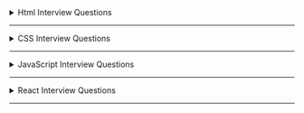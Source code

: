 <details>
  <summary>Html Interview Questions</summary>

  <details>
    <summary>1. What is Html? </summary>

- HTML stands for **HyperText Markup Language**. It defines the structure of the data that will be rendered on the browser in a webpage.

- It is a standard text formatting language used for developing web pages **released in 1993**.

- The latest version of HTML is HTML5. There are two main components in HTML language, **Tags** and **Attributes**.
</details>

---

  <details>
    <summary>2. State the difference between HTML and XHTML. </summary>

| **HTML** | **XHTML** | 
| -------- | -------- | 
| HTML stands for **HyperText Markup Language**. It was developed by Tim Berners-Lee. | XHTML stands for **Extensible Hypertext Markup Language**. It was developed by W3C i.e.lowercase World Wide Web Consortium. | 
| **It was developed in 1991**. It is **extended from SGML**. All **tags and attributes are not necessarily to be in lower or upper case**. | **It was released in 2000**. It is **extended from XML and HTML**. In this, **every tag and attribute should be in lower case**. | 
| The **format is a document file format**. **Doctype is not necessary to write at the top**. The used filename **extensions are .html, .htm**. | The **format is a markup language**. **Doctype is very necessary to write at the top of the file**. The used Filename **extensions are .xhtml, .xht, .xml**. | 
| It is **not necessary to close the tags in the order they are opened**. | It is **necessary to close the tags in the order they are opened**. | 

</details>

---

  <details>
    <summary>3. State the difference between Elements and Tags?</summary>

| Elements | Tags | 
| -------- | -------- | 
| An element **consists of an opening tag, content, and a closing tag**. It represents a complete, structured unit within an HTML document. | A tag is a **fundamental building block of HTML**.Tags are used to define HTML elements. | 
| Elements can be as **simple as a pair of tags or it can include content between the opening and closing tags.** Ex- &lt;p&gt; &lt;/p&gt;, &lt;p&gt;This is a paragraph&lt;/p&gt; | Tags are represented by angle brackets `("<" and ">")`.**Tags come in pairs: an opening tag and a closing tag**. | 
| Elements can also have attributes that provide additional information about the element. | **Opening tag:** &lt;tagname&gt; . **Closing tag:** &lt;/tagname&gt; | 
| **Example of an element with content:**  &lt;p&gt;This is a paragraph&lt;/p&gt;. **Example of an element without content (empty element):** &lt;img src="image.jpg" alt="An image" /&gt; |**Example**: &lt;p&gt; (opening tag), &lt;/p&gt; (closing tag) | 

</details>

---

  <details>
    <summary>4. What are Attributes in tags? </summary>

- Attributes provide additional information about HTML elements and are used within the opening tag of an element.

- Attributes are always included in the opening tag and are written as name/value pairs.

  ```html
  <tagname attribute="value">Content</tagname>
  ```

- Attributes can be used to modify the behavior or appearance of an element. Different elements support different attributes.
  ```html
  <a href="https://www.example.com">Visit Example.com</a>
  ```
- Some of the **common attributes are id, class, src, href, alt** etc.
</details>

---

  <details>
    <summary>5. What are void elements in HTML?</summary>

- HTML elements which do not have closing tags or do not need to be closed are Void elements. For Example
  ```html
  <br />, <img />,
  <hr />
  <input /> <meta />, <link />, etc
  ```
- Void elements, also known as self-closing or empty elements, are HTML elements that do not have any content between an opening tag and a closing tag.

  </details>

---

  <details>
    <summary>6. What are Meta tags? </summary>

- Meta tags in HTML provide metadata about the HTML document. Metadata is information about data, and in the context of HTML.

- Meta tags convey information about the document itself, such as character encoding, page description, keywords, viewport settings, and more.

- Meta tags are placed within the &lt;head&gt; section of an HTML document.
- Here are some common meta tags and their purposes: - `<meta charset="UTF-8">` --> **Specifies the character encoding for the document**. In this example, it's set to UTF-8, which is a widely used character encoding for displaying various characters and symbols.

      - `<meta name="viewport" content="width=device-width, initial-scale=1.0">` --> **Defines the viewport properties, especially important for responsive web design**. It ensures that the page is displayed properly on different devices and screen sizes.

      - `<meta name="description" content="A brief description of the page">` --> **Provides a concise description of the HTML document**. This description may be used by search engines when displaying search results.

      - `<meta name="keywords" content="keyword1, keyword2, keyword3">` --> **Specifies a comma-separated list of keywords relevant to the content of the page**. This information was historically used by search engines for indexing.

      - `<meta name="author" content="Author Name">` --> **Identifies the author of the document.**
      - `<meta http-equiv="refresh" content="5;url=https://example.com/">` --> **Redirects the browser to another URL after a specified number of seconds (in this example, 5 seconds).**

  </details>

---

  <details>
    <summary>7. State the difference between HTML and HTML5. </summary>

| HTML | HTML5 | 
| -------- | -------- | 
| It **didn’t support &lt;audio&gt; and &lt;video&gt; without the use of Flash player support.** | It **supports audio and video controls with the use of &lt;audio&gt; and &lt;video&gt; tags.** | 
| It **uses cookies to store temporary data**. **Does not allow JavaScript** to run in the browser. | It uses **SQL databases and application cache to store offline data**. | 
| **Not possible to draw shapes** like circles, rectangles, triangles, etc. | **Allows JavaScript to run in the background**. This is possible due to JS Web worker API in HTML5. | 
| Elements like **nav** and **header** were not present. The **doctype declaration is too long and complicated**. | **HTML5 allows drawing shapes** like circles, rectangles, triangles, etc. | 
| **Vector graphics are possible in HTML with the help of various technologies** such as VML, Silver-light, Flash, etc. | New elements for web structure like **nav**, **header**, **footer**, etc. The **doctype declaration is quite simple and easy**. | 
| It **does not allow drag-and-drop effects**. | **Vector graphics is additionally an integral part** of HTML5 like **SVG** and **canvas.** | 

</details>

---

  <details>
    <summary>8. What are HTML entities? </summary>

- HTML entities is essential when you want to display reserved characters or characters with special meanings in HTML without triggering their associated behaviors.

- HTML entities are used to ensure that the browser correctly interprets and displays characters, even if they are reserved characters in HTML markup.

- Some common HTML entities are `&lt`, `&gt`, `&amp;euro`, `&apos` and `&quot` etc.
</details>

---

  <details>
    <summary>9. Difference between Inline and Block Elements in Html? </summary>

| **Inline** | **Block** | 
| -------- | -------- | 
| **Inline elements do not start on a new line and only take up as much width as necessary. They do not force a new line to begin after them.**. | **Block-level elements typically start on a new line and take up the full width available, extending the entire width of their container**. | 
| Inline elements flow within the content and appear next to each other horizontally.. | Block-level elements create a "block" or a rectangular box in the document flow, stacking vertically on top of each other. | 
| Examples :- `<span>`, `<a>`, `<img>`, `<br>`,`<input>`, `<strong>` and `<em>` etc. | Examples :- `<div>`, `<p>`, `<h1> to <h6>`, `<ul>`,`<ol>`, `<li>`, `<table>` and `<form>` etc. | 
| **Inline elements cannot contain block-level elements but can contain other inline elements**. | **Block-level elements can contain other block-level and inline elements**. | 

</details>

---

  <details>
    <summary>10. What is the difference between &lt; figure &gt; tag and &lt; img &gt; tag? </summary>

| **Figure** | **Img** | 
| -------- | -------- | 
| The `<figure>` tag is used to **group together an image `(<img>)` and its caption** `(<figcaption>)`. | The `<img>` (image) tag is **used to embed images in an HTML document**. It is a **void or self-closing tag, meaning it does not have a closing tag**. | 
| It **provides semantic meaning to the relationship between the image and its associated content**. | The **src** attribute of the `<img>` tag specifies the **source (URL or file path) of the image**. Additional attributes, such as **alt** for **alternative text**, **width**, **height**, and others, can be used to provide information about the image. | 
| It is a **block-level element**. **Example :-** &lt;figure&gt;&lt;img src="image.jpg" alt="An example image" /&gt;&lt;figcaption&gt;This is the caption for the image.&lt;/figcaption&gt;&lt;/figure&gt; | Example :- &lt;img src="image.jpg" alt="An example image" /&gt; |
  </details>

---

  <details>
    <summary>11. Difference between &lt; link &gt; and &lt; a &gt; tag.</summary>

| **"a" tag (Anchor Tag)** | **link tag** | 
| ------------------------ | ------------ | 
| The `<a>` tag is **primarily used to create hyperlinks**, allowing users to navigate to other pages or resources. | **The `<link>` tag is used to include external resources and define relationships between the current document and external resources**. It is commonly used to link external stylesheets, icons, and other resources. |
| **It can be used to link to external resources (other websites) or internal resources (other pages within the same website)**. The **href** attribute is used to specify the destination URL. | **It is often placed within the `<head>` section of an HTML document**. Common attributes include rel (relationship), href (URL of the external resource), and type (the MIME type of the resource). |
| The `<a>` tag can also be used to **create links within the same page using the fragment identifier (#)** to target an element with a specific id attribute. | Row 3, Col 2 |
| Example :- `<a href="https://www.example.com">Visit Example.com</a>` | Example :- `<link rel="stylesheet" href="styles.css" />` |
  </details>

---

  <details>
    <summary>12. What is the difference between “display: none” and “visibility: hidden”, when used as attributes to the HTML element? </summary>

| **display: none** | **visibility: hidden** | 
| -------- | -------- | 
| **The display: none property removes the element from the normal document flow, and it effectively hides the element completely**. | **The visibility: hidden property hides the element while still maintaining its position in the layout. The element is not visible, but it still occupies space in the document flow.** |  
| The **hidden element takes up no space in the layout, meaning it doesn't affect the positioning of surrounding elements** as if it were not in the document at all. | The hidden **element is not rendered, but it still affects the layout as if it were visible.** Child elements within the hidden element are also hidden. |  
| **Child elements within the hidden element are also hidden.** The element is not rendered, and it cannot be interacted with by the user.   | **The element is not visible, but it is still part of the document structure and can potentially be interacted with by the user through scripting.** |  
| Example :- .hidden-element {display: none;} | Example :- .hidden-element {visibility: hidden;} |  

</details>

---

  <details>
    <summary>13. How do you create nested web pages in HTML? </summary>

- **Creating nested web pages using iframes in HTML involves embedding one HTML document within another using the `<iframe>`tag. Here's an example:-**

**parent.html**

```html
<!DOCTYPE html>
<html lang="en">
  <head>
    <meta charset="UTF-8" />
    <meta name="viewport" content="width=device-width, initial-scale=1.0" />
    <title>Parent Page</title>
  </head>
  <body>
    <h1>Parent Page</h1>
    <p>This is the content of the parent page.</p>

    <!-- Use an iframe to embed the child page -->
    <iframe src="child.html" width="600" height="400"></iframe>
  </body>
</html>
```

- **child.html**

```html
<!DOCTYPE html>
<html lang="en">
  <head>
    <meta charset="UTF-8" />
    <meta name="viewport" content="width=device-width, initial-scale=1.0" />
    <title>Child Page</title>
  </head>
  <body>
    <h1>Child Page</h1>
    <p>This is the content of the child page.</p>
  </body>
</html>
```

- **Creating nested web pages using iframes in HTML involves embedding one HTML document within another using the `<iframe>`tag. Here's an example:-**

- The &lt;embed&gt; tag in HTML is used for embedding external applications which are generally multimedia content like audio or video into an HTML document.

- It is used as a container for embedding plug-ins such as flash animations. This tag is a new tag in HTML 5, and it requires only starting tag.

- **embed**

  ```html
  <!DOCTYPE html>
  <html>
    <head>
      <title>embed Tag</title>
      <style>
        q {
          color: #00cc00;
          font-style: italic;
        }
      </style>
    </head>
    <body>
      <q>GeeksforGeeks</q> is loading.
      <br />
      <embed src="loading2.swf" type="application/x-shockwave-flash" />
    </body>
  </html>
  ```

  </details>

---

  <details>
    <summary>14. What is the use of the target attribute in the &lt;link&gt; tag? </summary>

- The HTML &lt;link&gt; **target Attribute** is used to specify the **window or a frame where the linked document is loaded**. It is not supported by HTML 5.

  ```html
  <link target="_blank|_self|_parent|_top|framename" />
  ```

- Attribute Values :-
- **\_blank**: It opens the link in a new window.
- **\_self**: It opens the linked document in the same frame.
- **\_parent**: It opens the linked document in the parent frameset.
- **\_top**: It opens the linked document in the full body of the window.
- **framename**: It opens the linked document in the named frame.

  </details>

---

  <details>
    <summary>15. What are semantic elements? </summary>

- Semantic Elements have meaningful names which tell about the type of content. For instance header, footer, table, … etc.

- HTML5 introduces many semantic elements as mentioned below

- **article**: It contains independent content which doesn’t require any other context.
- **aside**: It is used to place content in a sidebar i.e. aside from the existing content.
- **details**: It defines additional details that the user can hide or view.
- **figure & figcaption**: It is used to add an image to a web page with a small description.
- **footer**: It is located at the bottom of any article or document, they can contain contact details, copyright information, etc.
- **header**: It is used for the header of a section introductory of a page.
- **main**: It defines the main content of the document.
- **mark**: It is used to highlight the text.
- **nav**: It is used to define a set of navigation links in the form of a navigation bar or nav menu.
- **section**: A page can be split into sections like Introduction, Contact Information, Details, etc and each of these sections can be in a different section tag.
</details>

---

  <details>
    <summary>16. What is HTML Canvas? </summary>

- The HTML **“canvas”** element is **used to draw graphics via JavaScript**.

- The **“canvas” element is only a container for graphics**. One must use JavaScript to actually draw the graphics.

- Canvas has **several methods for drawing paths, boxes, circles, text, and adding images**.

- The **canvas would be a rectangular area on an HTML page**. By default, a **canvas has no border and no content**.

- An **id attribute** has been specified to refer to it in a script, and a **width and height attribute** to define the size of the canvas. The **style attribute** is used to add a border.

- **CANVAS**

```html
<!DOCTYPE html>
<html>
  <body>
    <canvas
      id="myCanvas"
      width="400"
      height="200"
      style="border:2px solid #000000;"
    >
    </canvas>
  </body>
</html>
```

  </details>

---

  <details>
    <summary>17. What are web storage APIs? </summary>

- **SessionStorage** and **LocalStorage** are known as the **web storage API**. Data can be stored on the client side by using these APIs.

| SessionStorage | LocalStorage | 
| -------------- | ------------ | 
| SessionStorage is **used for storing data on the client side**. **Maximum limit of data saving in SessionStorage is about 5 MB**. | Like SessionStorage, LocalStorage also **. **Maximum limit of data saving is about 5 MB in LocalStorage also\*\*. |
| **Data in the SessionStorage exist till the current tab is open** if we close the current tab then our data will also erase automatically from the SessionStorage. | LocalStorage has **no expiration time, Data in the LocalStorage persist till the user manually delete it**. This is the only difference between LocalStorage and SessionStorage. |

</details>

---

---

  <details>
    <summary>18. What are the new input types in HTML5 for forms? </summary>

## The following are the new input types in HTML5 for forms:

- **date -** Allows the user to select a date.

  ```html
  <input type="”date”" />
  ```

- **datetime -** Allows the user to select date and time using UTC date and time format.

  ```html
  <input type="”datetime”" />
  ```

- **datetime-local -** To select the date and time as per the local time.

  ```html
  <input type="”datetime-local”" />
  ```

- **month -** Select month and year.

  ```html
  <input type="”month”" />
  ```

- **time -** The time of day.

  ```html
  <input type="”time”" />
  ```

- **week -** Enables you to select the week and year.

  ```html
  <input type="”week”" />
  ```

- **color -** Enables you to enter a simple color value.

  ```html
  <input type="”color””" />
  ```

- **email -** Validates the input using the standard email format.

  ```html
  <input type="”email”" />
  ```

- **search -** Searches a data set.

  ```html
  <input type="”search”" />
  ```

- **number -** Accepts only numbers.

  ```html
  <input type="”number”" />
  ```

- **url -** Accepts only URLs.

  ```html
  <input type="”url”" />
  ```

  </details>

---

  <details>
    <summary>19. Explain an image map in HTML. </summary>

- An image map is **defined by the &lt;map&gt; tag**. Using this the image map tag, **we can linking the different web pages using a single image**. We can add one or more clickable areas in a single image using &lt;area&gt; tags.
</details>

---

  <details>
    <summary>20. What is the use of the figure tag in HTML 5? </summary>

- The &lt;figure&gt; tag **identifies self-contained content related to the main content. It adds self-contained content like photos, diagrams, illustrations, etc**.

- The figure, its caption, and its contents are referenced as a single unit from the main flow of the document.

- The **&lt;figure&gt; tag has two elements img src and figcaption**. **Img src is used for adding image sources in a document**, while **figcaption sets the caption of an image**.

```html
<figure>
      <img src="pancakes.jpg" alt="Blueberry Pancakes" />     
  <figcaption>A Stack of Blueberry Pancakes</figcaption>
</figure>
```

  </details>

---

  <details>
    <summary>21. What is a datalist tag? </summary>

- The &lt;datalist&gt; tag provides autocomplete feature in the HTML files. **It enables users to add the autocomplete form based on the predefined options**.

- It can be **used with an input tag so users can easily fill the data in the forms using predefined options**.

```html
<label for="car">Choose your car from the list:</label>
<input list="cars" name="car" id="car" />
<datalist id="cars">
    
  <option value="Honda">  </option>
  <option value="Hyundai">  </option>
  <option value="Maruti">  </option>
  <option value="Audi">  </option>
  <option value="BMW"></option>
</datalist>
```

  </details>

---

  <details>
    <summary>22. Why is the required attribute used in HTML5? </summary>

- This **attribute is mainly used for form validation**. Before submitting the form, **it compels the user to enter text in the text area or text field**.
</details>

---

  <details>
    <summary>23. What is the use of Geolocation API in HTML5? </summary>

- One of the **best HTML5 APIs is Geolocation API** which is **used to determine the geographical location of the user for a web application**.

- With HTML5, you can **now browse to the visitor’s current website’s latitude and longitude coordinates**.

- These **coordinates can be recorded by JavaScript and sent to the server, allowing it to display your position on the page**.

- The geolocation API is used with **navigation.geolocation object**. A Geolocation object that **contains the user’s location information and can produce a customized result is returned via the read-only property of the object**.

- **Syntax -**

```javascript
var geoLocation = navigator.geolocation;
```

  </details>

---

  <details>
    <summary>24. What is the benefit of collapsing the white space in HTML? </summary>

- **White space** is a term **used to describe empty or blank values in the code the browser reads and displays**. The collapsing of these white spaces is a unique characteristic of HTML.

- The **advantage of this feature is in its ability to reduce the time of transmitting data between server and client by removing unused bytes taken up by the white spaces**.

- If you **accidentally leave excess white space, the browser will disregard it and perfectly display the UI**.
</details>

---

  <details>
    <summary>25. What is an SVG tag in HTML? Give Example. </summary>

- **Scalable Vector Graphics** is the abbreviation for the HTML SVG. A **modularized language called HTML SVG is used to describe visuals in XML**.

- **Vector and hybrid vector/raster graphics in two dimensions are described in XML**. It comes from the W3C. **Text files containing XML define the actions of SVG images**.

- The **ability to produce and edit SVG images as XML files means that they can be done with a text editor**, but usually speaking, drawing applications like Inkspace are preferred for this purpose.

  ```html
  <!DOCTYPE html>
  <html>
    <body>
      <svg width="200" height="200">
        <circle
          cx="50"
          cy="50"
          r="45"
          stroke="pink"
          stroke-width="4"
          fill="cyan"
        />
      </svg>
    </body>
  </html>
  ```

  </details>

---
</details>

---
<!-- ************** CSS Started *************** -->
<details>
  <summary>CSS Interview Questions</summary>

  <details>
    <summary>1. What is CSS? Name some CSS frameworks.</summary>

- CSS stands for **Cascading Style Sheet**. It is a **popular styling language** which is **used with HTML to design websites**.

- **CSS allows you to apply styles to web pages**. More importantly, CSS **enables you to do this independent of the HTML that makes up each web page**.

- *It can also be used with any XML documents including plain XML, SVG, and XUL*.

**Some of the frameworks of CSS are :-**
- CSS frameworks are libraries that make web page styling easier. Some of them are **Foundation**, **Bootstrap**, **Gumby**, **Ukit**, **Semantic UI**, etc. 
  </details>

  ---

  <details>
    <summary>2. What are the elements of the CSS Box Model?</summary>

  - The CSS box model **defines the layout and design of CSS elements**. It is a container that **contains multiple properties** including **borders**, **margin**, **padding**, and the **content** itself. 

  - The elements are:
    * **Margin** - It removes the area around the border. It is transparent.
    * **Border** - It represents the area around the padding.
    * **Padding** - It removes the area around the content. It is transparent.
    * **Content** - It represents the content like text, images, etc.

  - The **web browser renders every element as a rectangular box according to the CSS box model**.

  </details>

  ---

  <details>
    <summary>3. What is a CSS selector?</summary>

  - CSS Selectors are **used to selecting HTML elements based on their element name, id, attributes, etc**.
  - It is **also referred as a link between the HTML document and the style sheet**.
  - There are several different types of selectors in CSS.

    * **CSS Element Selector**
    * **CSS Id Selector**
    * **CSS Class Selector**
    * **CSS Universal Selector**
    * **CSS Group Selector**
  - For [more details](https://medium.com/@subhamkr1995dob/article-on-the-introduction-to-css-and-its-selectors-c4c254135387) about css selectors
  </details>

  ---

  <details>
    <summary>4. State the difference between CSS and CSS3.</summary>

  | **CSS** | **CSS3** |
  | -------- | -------- | 
  | 	**CSS is capable of positioning texts and objects**. CSS is somehow backward compatible with CSS3. | On the other hand, **CSS3 is capable of making the web page more attractive and takes less time to create**. If you write CSS3 code in CSS, it will be invalid. | 
  | **Responsive designing is not supported in CSS** | **CSS3 is the latest version, hence it supports responsive design.** | 
  | CSS cannot be split into modules. | Whereas, whereas CSS3 can be breakdown into modules. | 
  | Using CSS, we **cannot build 3D animation and transformation**. | But in CSS3 we can **perform all kinds of animation and transformations as it supports animation and 3D transformations**. | 
  | CSS is **very slow as compared to CSS3** | Whereas, **CSS3 is faster than CSS**. | 
  </details>

  ---

  <details>
    <summary>5. Lists of CSS Frameworks</summary>

  - **The best CSS frameworks are**:

    * Bootstrap
    * Foundation
    * Bulma
    * UIKit
    * Semantic UI
    * Materialize
    * Pure
    * Tailwind CSS
  </details>

  ---

  <details>
    <summary>6. How many different ways are their to add CSS to HTML file?</summary>

  - **There are three types of CSS which are given below:**
    * **Inline CSS:** Inline CSS contains the **CSS property in the body section attached with the element known as inline CSS**. This kind of style is specified within an HTML tag using the style attribute.

    * **Internal or Embedded CSS:** This can be **used when a single HTML document must be styled uniquely.** The CSS ruleset should be within the HTML file in the head section i.e the **CSS is embedded within the HTML file**.

    * **External CSS:** External CSS **contains a separate CSS file which contains only style property with the help of tag attributes (For example class, id, heading, … etc).** CSS property is written in a separate file with **.css** extension and should be linked to the HTML document using the **link tag**. **This means that for each element, style can be set only once and that will be applied across web pages**.
  </details>

  ---

  <details>
    <summary>7. What is a CSS preprocessor? What are SASS, LESS, and Stylus? Why do people use them?</summary>

  - **CSS preprocessor is a tool used to enhance the basic functionality and let us use the complex logical syntax** such as **variables**, **functions**, **mixins**, and **code nesting within vanilla CSS scripts themselves**.

  -  CSS preprocessor **allows us to generate CSS from the preprocessor’s own unique syntax**. It extends the basic functionality of default vanilla CSS through its own scripting language.

  - **There are 3 preprocessor of CSS :-**
    * **SaaS (Syntactically Awesome Style Sheets) :-** 
      + It **reduces the repetition of CSS, thus saving time. It uses .sass extension.**

      + SASS can be **written in two different syntaxes**. The original syntax, called the **indented syntax**, uses indentation to separate code blocks and newline characters to separate rules.

      + The **newer syntax**, Sassy CSS (SCSS), **uses block formatting, like CSS, and braces to denote code blocks and semicolons to separate rules within a block.** The *indented syntax and SCSS files have the extensions .sass and .scss respectively*. 
    
    * **Less (Leener Stylesheets) :-**
      +  **Easy to add to any JavaScript project with the help of npm or less.js file.** Here, **@ is used to define the variables.**

      + **It uses the extension .less. LESS syntax is similar to SCSS with some exceptions.** 
    
    * **Stylus :-**
      + **Stylus is quite flexible when it comes to writing syntax**. It **supports native CSS and allows omission of colons, semicolons, and brackets**. 

      + There is **no need to use @ or $ to define the variables**.
  </details>
  
  ---

  <details>
    <summary>8. What is the difference among inline, inline-block, and block elements?</summary>

| **Inline** | **Inline-Block** | **Block** |
| ---------- | ---------------- | --------- |
| Inline elements **do not start on a new line**; they appear on the same line as the content and tags beside them. | Inline-block elements are **similar to inline elements, but they can have padding, margins, and set height and width values**. | Block elements **always start on a new line and occupy an entire row or width**. |
| Inline elements **do not force a new line to begin after them, and they flow with the content**. | Like inline elements, inline-block elements **do not start on a new line, but they can have a width and height, and they respect top and bottom margins and paddings**. | Block elements **create a "block" or "box" on the page, and subsequent elements start on a new line below them.** |
| Some examples of inline elements are &lt;a&gt;, &lt;strong&gt;, &lt;span&gt;, and &lt;img&gt;. | This makes inline-block elements useful for **creating layouts where you want elements to sit next to each other horizontally**, but you also want to control their dimensions. | Examples of block elements include &lt;div&gt;, &lt;p&gt;, &lt;h1&gt; to &lt;h6&gt;, &lt;ul&gt;, &lt;ol&gt;, and &lt;li&gt;. |

  </details>

  ---

  <details>
    <summary>9. What are pseudo elements and pseudo classes?</summary>

  | **pseudo elements** | **pseudo-class** | 
  | ---------- | ---------------- | 
  | Pseudo elements help to **create items that do not normally exist in the document tree**.  | Pseudo classes **select regular elements under specific conditions** such as when a user is hovering over a link.  | 
  | The examples of pseudo elements are: **::before**, **::after**, **::selection**, **::first-letter**, **::first-line** | The examples of pseudo classes are: **:hover**, **:active**, **:link**, **:visited**, **:focus** | 
  </details>

  ---

  <details>
    <summary>10. What are the differences between adaptive design and responsive design?</summary>

  | **Adaptive Design** | **Responsive Design** | 
  | ------------------- | --------------------- |
  | It **focuses on multiple fixed layout sizes in website development**. | It **focuses on showing content based on available browser space.** | 
  | In this kind of website design, **first the available space is detected and then the layout**, with most appropriate size, is picked and used to display the content. **Resized browser window has no effect on the design**. | In this kind of website design, **when the browser window is resized, the content of the website is dynamically and optimally rearranged to accommodate the window.** | 
  | It uses six standard screen widths, **320 px**, **480 px**, **760 px**, **960 px**, **1200 px**, and **1600 px**. | Depending on the target device’s properties, **it uses CSS media queries to change styles for adapting to different screens.** | 
  | It **takes a lot of time and effort** because  the options and realities of the end users  need to be examined first and then the best possible adaptive solutions are designed. | Building and designing fluid websites that can accommodate content depending on the screen size **does not take much work**. | 
  | It **gives a lot of control over the design for specific screens**. | It **does not allow much control over the design.** | 
  </details>

  ---

  <details>
    <summary>11. What is the use of ruleset?</summary>

  - In CSS, **a ruleset is a fundamental structure that defines the styling properties for a specific set of HTML elements**. 

  - A ruleset consists of two main parts: a selector and a declaration block.

    + **Selector**:

      - The selector is used to target one or more HTML elements to which the styling rules will be applied.

      - It can be an HTML tag (e.g., p for paragraphs), a class (e.g., .my-class), an ID (e.g., #my-id), or a combination of these.

    + **Declaration Block**:

      - The declaration block is enclosed in curly braces {} and contains one or more declarations separated by semicolons.

      - Each declaration consists of a property and a value, specifying the style rule for the selected element(s).

        ```css
        /* Selector */
              p {
                /* Declaration Block */
                color: blue;
                font-size: 16px;
                margin: 10px;
              }
        ```
  </details>

  ---

  <details>
    <summary>12. What are the advantages and disadvantages of External Style Sheets?</summary>

  - Advantages :- The advantages of using external style sheets are as follows:

      + Styles of numerous **documents can be organized from one single file.**

      + Classes can be made for use on numerous HTML element types in many forms of the site.
      
      + In complex contexts, methods such as **selector** and **grouping** can be implemented to apply styles.

  - Disadvantages :- The disadvantages of using external style sheets are as follows:

      + An **extra download is necessary to import style information for each file.**

      + The **execution of the file may be deferred till the external style sheet is loaded.**

      + While implementing style sheets, we need to test web pages with multiple browsers in order to check compatibility issues.
  </details>

  ---

  <details>
    <summary>13. What is the float property of CSS?</summary>

  * The CSS float property is used to move the image to the right or left along with the texts to be wrapped around it. 
  * It doesn't change the property of the elements used before it.
  * The float property defines the flow of content. Below are the types of floating properties:

    | **Float Type** | **Usage** | 
    | -------------- | ---------- | 
    | float: left | Element floats on the left side of the container | 
    | float: right | Element floats on the right side of the container | 
    | float: inherit | The element inherits the floating property of its parent (div, table, etc…) | 
    | float: none | Element is displayed as it is (Default). | 
  </details>

  ---

  <details>
    <summary>14. What are the properties of Flexbox?</summary>

  - **The different properties of flex-box are as followed :-**

    + **display :-** **It is used to describe a flex container.** The flex value is utilized to establish a flex container.

    + **flex-direction :-** **It is employed to determine the direction of the primary axis, which is the axis that flex items are arranged along.** This property can have the values **row**, **row-reverse**, **column**, and **column-reverse**.

    + **justify-content :-** **It aligns flex items parallel to the primary axis.** This property can take many different values, including **flex-start**, **flex-end**, **center**, **space-between**, **space-around**, and **space-evenly**.

    + **align-items :-** **It align flex items perpendicular to the primary axis.** **Flex-start**, **flex-end**, **center**, **baseline**, and **stretch** are all possible values for this attribute.

    + **flex-wrap :-** **It determines whether or not flex items should wrap when their width exceeds the width of the flex container.** This property’s possible values are **nowrap**, **wrap**, and **wrap-reverse**.

    + **align-content :-** When there is **extra space in the flex container, use align-content to align flex lines perpendicular to the major axis.** This property’s likely values are **flex-start**, **flex-end**, **center**, **space-between**, **space-around**, and **stretch**.

    + **flex :-** It is **used to establish** the **flex grow**, **flex shrink**, and **flex basis** of a **flex** item. The **shorthand property** flex creates all three values at the same time. **The individual properties are flex-grow, flex-shrink, and flex-basis**.
  </details>

  ---

  <details>
    <summary>15. Why is the imported function an easy way to insert a file?</summary>

  - An imported style sheet permits us to **import external files or combine one style sheet with another**.

  - The import function **gives the provision to combine many elements or functionalities into one**.

  - The **syntax to import** any file is **@import notation**, which is used inside the &lt;Style&gt; tag. There is a **one rule** that implies that the **last imported sheet will override the previous ones.**

    ```html
    <Link Rel=Stylesheet Href=”Main.Css” Type=”Text/Css>
        <STYLE type=”text=css”>
          <!–
            @import url(http://www.xyz.css); ..your code
          –>
        </STYLE>
    ```
  </details>

  ---

  <details>
    <summary>16. How is border-box different from content-box?</summary>

  | **Border Box** | **Content Box** |
  | -------------  | --------------- |
  | The **border-box property contains** the **content**, **border**, and **padding in height and width properties**.  | **Content-box**, on the other hand, is the **default value box-sizing property.**   |
  | **The border box includes both the content and the padding of an element.**  | **The content box represents the actual content of the element, such as text, images, or other media.**   |
  | **If you set the width and height of an element using the border-box model**, the specified dimensions include **both the content box and any padding or border around it.**  | When you **set the width and height of an element using CSS**, you are usually **setting the dimensions of the content box.**   |
  | This can be particularly **useful when you want to control the total space an element occupies, including its content, padding, and border.**  | If you set the width of an element to 100 pixels, for example, the content box will be 100 pixels wide.   |

  #### Border Box

  ```css
    .border-box {
      box-sizing: border-box;
      width: 100px;
      height: 50px;
      border: 2px solid black;
    }

    <div class="border-box">This is the border box</div>

  ```
  #### Content Box

  ```css
  .content-box {
    width: 100px;
    height: 50px;
    border: 2px solid black;
  }
  <div class="content-box">This is the content box</div>

  ```
  </details>

  ---

  <details>
    <summary>17. Explain the concept of specificity in CSS.</summary>

  - In CSS, **specificity is a set of rules that determines which styles are applied to an element when multiple conflicting styles are present.**

  - Specificity is **important for understanding how the browser decides which CSS rules to apply when there are competing selectors targeting the same element.** 

  - The **more specific a selector** is, the **higher its specificity**.

  - **Specificity is typically expressed as a four-part value**, represented as **a**, **b**, **c**, **d**, where each part corresponds to a different level of specificity:

      + **Inline Styles (a):**
        * This is the **highest level of specificity.**
        * It **involves styles applied directly to an element using the style attribute.**

          ```html
          <p style="color: red;">This is a paragraph.</p>
          ```

      + **ID Selectors (b):**
        * ID selectors **target elements with a specific id attribute.**
        * They are **more specific than class selectors or tag selectors.**

          ```css
            #uniqueElement {
              color: blue;
            }
          ```

      + **Class Selectors, Attribute Selectors, and Pseudo-Classes (c):**
        * These selectors **target elements based on their class, attribute, or state.**
        * They **are less specific than ID selectors but more specific than tag selectors.**

          ```css
            .someClass {
              font-size: 16px;
            }

            [type="text"] {
              background-color: #eee;
            }

            a:hover {
              text-decoration: underline;
            }
          ```

      + **Type Selectors and Pseudo-Elements (d):**
        * **These are the least specific selectors** and **target elements based on their type** (e.g., div, p, a) or pseudo-elements (e.g., ::before, ::after).

          ```css
            p {
              margin: 10px;
            }

            li::before {
              content: "•";
            }
          ``` 
  </details>

  ---

  <details>
    <summary>18. Describe the difference between position: relative;, absolute;, fixed;, and static;.</summary>

  - In CSS, the **position property is used to control the positioning of elements on a web page.** The values you can use with the **position property include relative, absolute, fixed, and static.**

    - **position: static; :-** 
      + This is the **default value.**
      + Elements with **position: static;** are **positioned in the normal flow of the document.**
      + The **top**, **right**, **bottom**, and **left properties have no effect on statically positioned elements.**

        ```css
          .static-example {
              position: static;
          }
        ```
      
    * **position: relative; :-**
      + **Positioned relative to its normal position in the document flow.**
      + The **top**, **right**, **bottom**, and **left** properties can be **used to adjust the element's position relative to where it would be in the normal flow.**

        ```css
          .relative-example {
              position: relative;
              top: 10px;
              left: 20px;
          }
        ```

    * **position: absolute; :-** 
      + **Positioned relative to the nearest positioned ancestor** (instead of positioned relative to the viewport, like fixed).
      + If there is **no positioned ancestor, it is positioned relative to the initial containing block (often the &lt;html&gt; element).**
      + The **top**, **right**, **bottom**, and **left properties are used to position the element.**

        ```css
          .absolute-example {
              position: absolute;
              top: 50px;
              left: 100px;
            }
        ```

    * **position: fixed; :-**
      + **Positioned relative to the viewport (browser window).**
      + **It remains fixed at its position even when the page is scrolled.**
      + The **top**, **right**, **bottom**, and **left properties are used to position the element.**

        ```css
          .absolute-example {
              position: absolute;
              top: 50px;
              left: 100px;
            }
        ```
    ## Note :- 
      - It's important to note that when using relative, absolute, or fixed, the positioned element is taken out of the normal flow of the document, and other elements may be positioned relative to it. 
  </details>

  ---

  <details>
    <summary>19. What is the purpose of the z-index property?</summary>

  - The z-index property in CSS is used to **control the stacking order of positioned elements on a web page along the z-axis (depth axis)**.

  - **When elements overlap**, the z-index property determines **the order in which they are stacked**, with **higher values appearing in front of or on top of lower values.**

  - **Elements are stacked in the order they appear in the HTML document.** **Elements that come later** in the document are **stacked on top of earlier elements by default.**

  - The z-index property can be **applied to positioned elements (position: relative;, position: absolute;, or position: fixed;).**

  - **Negative values are also allowed**, and they **place the element behind elements with positive or zero z-index values.**

  - **The z-index property only works on positioned elements.** If an element is not positioned (position: static; is the default), the z-index has no effect.

  - **Keep in mind** that the z-index property only **affects the stacking order within the same stacking context**, and **stacking contexts are created** by elements with a **specified position value other than static and a z-index value other than auto.**
  </details>

  ---

  <details>
    <summary>20. Explain the CSS 'box-sizing' property.</summary>
  </details>

  + The **box-sizing property** in CSS is **used to control how the total width and height of an element are calculated, including its content, padding, and border.**

  + It has **two possible values:** *content-box* **and** *border-box.*

  + Using **box-sizing: border-box;** can be particularly useful in layouts, as it simplifies calculations.

  + With border-box, you can **set the dimensions of an element without worrying about adding the padding and border sizes separately.**

  + You can also set **box-sizing: border-box; globally using the universal selector * to apply it to all elements on the page.**

  + **Keep in mind that changing the box-sizing property may affect existing layouts**, so it's essential to test and adjust accordingly.
  ---

  <details>
    <summary>21. How does Flexbox differ from Grid layout?</summary>
  </details>

  ---

  <details>
    <summary>22. Explain the concept of CSS Grid Layout and provide an example.</summary>
  </details>

  ---

  <details>
    <summary>23. Describe the use of CSS transitions and animations.</summary>
  </details>

  ---

  <details>
    <summary>24. How does the CSS transform property work, and what are some use cases for it?</summary>
  </details>
  <details>
    <summary>25. Explain the concept of Critical CSS.</summary>
  </details>
  <details>
    <summary>26. Explain the difference between em and rem units in CSS.</summary>
  </details>
  <details>
    <summary>27. What is the CSS will-change property used for?</summary>
  </details>
  <details>
    <summary>28. What are CSS Variables (Custom Properties), and how are they useful?</summary>
  </details>
  <details>
    <summary>29. Discuss the importance of performance considerations in CSS, especially in the context of large-scale applications.</summary>
  </details>
  <details>
    <summary>30. What is the purpose of media queries in responsive design?</summary>
  </details>

</details>

---

<details>
  <summary>JavaScript Interview Questions</summary>

  <details>
    <summary>1.</summary>
  </details>
  <details>
    <summary>2.</summary>
  </details>
  <details>
    <summary>3.</summary>
  </details>
  <details>
    <summary>4.</summary>
  </details>
  <details>
    <summary>5.</summary>
  </details>
  <details>
    <summary>6.</summary>
  </details>
  <details>
    <summary>7.</summary>
  </details>
  <details>
    <summary>8.</summary>
  </details>
  <details>
    <summary>9.</summary>
  </details>
  <details>
    <summary>10.</summary>
  </details>
  <details>
    <summary>11.</summary>
  </details>
  <details>
    <summary>12.</summary>
  </details>
  <details>
    <summary>13.</summary>
  </details>
  <details>
    <summary>14.</summary>
  </details>
  <details>
    <summary>15.</summary>
  </details>
  <details>
    <summary>16.</summary>
  </details>
  <details>
    <summary>17.</summary>
  </details>
  <details>
    <summary>18.</summary>
  </details>
  <details>
    <summary>19.</summary>
  </details>
  <details>
    <summary>20.</summary>
  </details>
  <details>
    <summary>21.</summary>
  </details>
  <details>
    <summary>22.</summary>
  </details>
  <details>
    <summary>23.</summary>
  </details>
  <details>
    <summary>24.</summary>
  </details>
  <details>
    <summary>25.</summary>
  </details>
  <details>
    <summary>26.</summary>
  </details>
  <details>
    <summary>27.</summary>
  </details>
  <details>
    <summary>28.</summary>
  </details>
  <details>
    <summary>29.</summary>
  </details>
  <details>
    <summary>30.</summary>
  </details>

</details>

---

<details>
  <summary>React Interview Questions</summary>

  <details>
    <summary>1.</summary>
  </details>

  <details>
    <summary>2.</summary>
  </details>
  <details>
    <summary>3.</summary>
  </details>
  <details>
    <summary>4.</summary>
  </details>
  <details>
    <summary>5.</summary>
  </details>
  <details>
    <summary>6.</summary>
  </details>
  <details>
    <summary>7.</summary>
  </details>
  <details>
    <summary>8.</summary>
  </details>
  <details>
    <summary>9.</summary>
  </details>
  <details>
    <summary>10.</summary>
  </details>
  <details>
    <summary>11.</summary>
  </details>
  <details>
    <summary>12.</summary>
  </details>
  <details>
    <summary>13.</summary>
  </details>
  <details>
    <summary>14.</summary>
  </details>
  <details>
    <summary>15.</summary>
  </details>
  <details>
    <summary>16.</summary>
  </details>
  <details>
    <summary>17.</summary>
  </details>
  <details>
    <summary>18.</summary>
  </details>
  <details>
    <summary>19.</summary>
  </details>
  <details>
    <summary>20.</summary>
  </details>
  <details>
    <summary>21.</summary>
  </details>
  <details>
    <summary>22.</summary>
  </details>
  <details>
    <summary>23.</summary>
  </details>
  <details>
    <summary>24.</summary>
  </details>
  <details>
    <summary>25.</summary>
  </details>
  <details>
    <summary>26.</summary>
  </details>
  <details>
    <summary>27.</summary>
  </details>
  <details>
    <summary>28.</summary>
  </details>
  <details>
    <summary>29.</summary>
  </details>
  <details>
    <summary>30.</summary>
  </details>

</details>

---
